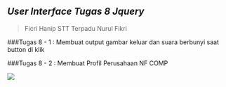## _User Interface Tugas 8 Jquery_

>Ficri Hanip
>STT Terpadu Nurul Fikri


###Tugas 8 - 1 : Membuat output gambar keluar dan suara berbunyi saat button di klik

###Tugas 8 - 2 : Membuat Profil Perusahaan NF COMP


![](https://previews.dropbox.com/p/thumb/ABe_CnJXlq223hloaLlv7gTaIaww03vR_Fd909h7dKrCOmiX5NRS_YIRBGGJ1_amTOJPXpt45IMRrjl5haCmjsg-ExMEZiyCgGvmEI6aAPLP8HYyNpoldwa0aX7rgl8CvUmDXEw9QH59xyIHKwRKg-XUz0iCyid9K616PaN3Ss7M6dfoEHCTw6OKlRAWKMmOmRJLrOJBpTveVqMyHFk_apHFCHvF5RF21_cCi95jBAAsk9C3I34NOphC3TBQTroi1RL5cSCF3fmslssUmU6ddVQUqxtnzGegMScJeY3BJ-8zOK4kGc62uXG6f0tE7Dje3NdebSxt4jLxzYo8ZGs3ywOcjCRActOd9koxlwdfSlE5i4DlUESfROZ3xxqad1PgR54/p.gif)
